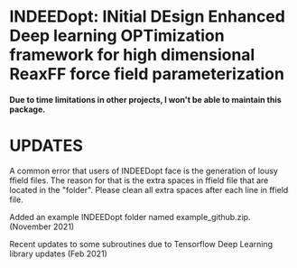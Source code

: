 # INDEEDopt: INitial DEsign Enhanced Deep learning OPTimization framework for high dimensional ReaxFF force field parameterization


#### Due to time limitations in other projects, I won't be able to maintain this package. ####

# UPDATES

A common error that users of INDEEDopt face is the generation of lousy ffield files. The reason for that is the extra spaces in ffield file that are located in the "folder". Please clean all extra spaces after each line in ffield file.

Added an example INDEEDopt folder named example_github.zip. (November 2021)

Recent updates to some subroutines due to Tensorflow Deep Learning library updates (Feb 2021)


